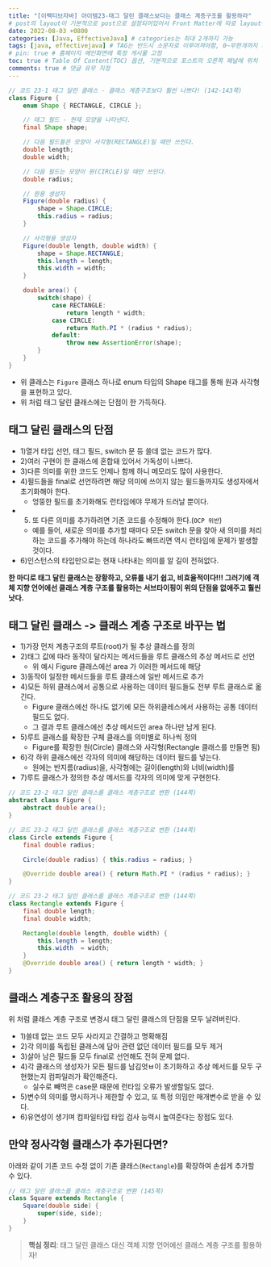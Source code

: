 ```yaml
---
title: "[이펙티브자바] 아이템23-태그 달린 클래스보다는 클래스 계층구조를 활용하라"
# post의 layout이 기본적으로 post으로 설정되어있어서 Front Matter에 따로 layout변수를 만들어 주지 않아도 된다.
date: 2022-08-03 +0800
categories: [Java, EffectiveJava] # categories는 최대 2개까지 가능
tags: [java, effectivejava] # TAG는 반드시 소문자로 이루어져야함, 0~무한개까지 지정 가능
# pin: true # 홈페이지 메인화면에 특정 게시물 고정
toc: true # Table Of Content(TOC) 옵션, 기본적으로 포스트의 오른쪽 패널에 위치
comments: true # 댓글 유무 지정
---
```


```java
// 코드 23-1 태그 달린 클래스 - 클래스 계층구조보다 훨씬 나쁘다! (142-143쪽)
class Figure {
    enum Shape { RECTANGLE, CIRCLE };

    // 태그 필드 - 현재 모양을 나타낸다.
    final Shape shape;

    // 다음 필드들은 모양이 사각형(RECTANGLE)일 때만 쓰인다.
    double length;
    double width;

    // 다음 필드는 모양이 원(CIRCLE)일 때만 쓰인다.
    double radius;

    // 원용 생성자
    Figure(double radius) {
        shape = Shape.CIRCLE;
        this.radius = radius;
    }

    // 사각형용 생성자
    Figure(double length, double width) {
        shape = Shape.RECTANGLE;
        this.length = length;
        this.width = width;
    }

    double area() {
        switch(shape) {
            case RECTANGLE:
                return length * width;
            case CIRCLE:
                return Math.PI * (radius * radius);
            default:
                throw new AssertionError(shape);
        }
    }
}
```

- 위 클래스는 `Figure` 클래스 하나로 enum 타입의 Shape 태그를 통해 원과 사각형을 표현하고 있다.
- 위 처럼 태그 달린 클래스에는 단점이 한 가득하다.

## 태그 달린 클래스의 단점
- 1)열거 타입 선언, 태그 필드, switch 문 등 쓸데 없는 코드가 많다.
- 2)여러 구현이 한 클래스에 혼합돼 있어서 가독성이 나쁘다.
- 3)다른 의미를 위한 코드도 언제나 함께 하니 메모리도 많이 사용한다.
- 4)필드들을 final로 선언하려면 해당 의미에 쓰이지 않는 필드들까지도 생성자에서 초기화해야 한다.
  - 엉뚱한 필드를 초기화해도 런타임에야 무제가 드러날 뿐이다.
- 5) 또 다른 의미를 추가하려면 기존 코드를 수정해야 한다.(`OCP 위반`)
  - 예를 들어, 새로운 의미를 추가할 때마다 모든 switch 문을 찾아 새 의미를 처리하는 코드를 추가해야 하는데 하나라도 빠뜨리면 역시 런타임에 문제가 발생할 것이다.
- 6)인스턴스의 타입만으로는 현재 나타내는 의미를 알 길이 전혀없다.

<b>한 마디로 태그 달린 클래스는 장황하고, 오류를 내기 쉽고, 비효율적이다!!! 그러기에 객체 지향 언어에선 클래스 계층 구조를 활용하는 서브타이핑이 위의 단점을 없애주고 훨씬 낫다.</b>

## 태그 달린 클래스 -> 클래스 계층 구조로 바꾸는 법

- 1)가장 먼저 계층구조의 루트(root)가 될 추상 클래스를 정의
- 2)태그 값에 따라 동작이 달라지는 메서드들을 루트 클래스의 추상 메서드로 선언
  - 위 예시 Figure 클래스에선 area 가 이러한 메서드에 해당
- 3)동작이 일정한 메서드들을 루트 클래스에 일반 메서드로 추가
- 4)모든 하위 클래스에서 공통으로 사용하는 데이터 필드들도 전부 루트 클래스로 옮긴다.
  - Figure 클래스에선 하나도 없기에 모든 하위클레스에서 사용하는 공통 데이터 필드도 없다.
  - 그 결과 루트 클래스에선 추상 메서드인 area 하나만 남게 된다.
- 5)루트 클래스를 확장한 구체 클래스를 의미별로 하나씩 정의
  - Figure를 확장한 원(Circle) 클래스와 사각형(Rectangle 클래스를 만들면 됨)
- 6)각 하위 클래스에선 각자의 의미에 해당하는 데이터 필드를 넣는다.
  - 원에는 반지름(radius)을, 사각형에는 길이(length)와 너비(width)를
- 7)루트 클래스가 정의한 추상 메서드를 각자의 의미에 맞게 구현한다.

```java
// 코드 23-2 태그 달린 클래스를 클래스 계층구조로 변환 (144쪽)
abstract class Figure {
    abstract double area();
}

// 코드 23-2 태그 달린 클래스를 클래스 계층구조로 변환 (144쪽)
class Circle extends Figure {
    final double radius;

    Circle(double radius) { this.radius = radius; }

    @Override double area() { return Math.PI * (radius * radius); }
}

// 코드 23-2 태그 달린 클래스를 클래스 계층구조로 변환 (144쪽)
class Rectangle extends Figure {
    final double length;
    final double width;

    Rectangle(double length, double width) {
        this.length = length;
        this.width  = width;
    }
    @Override double area() { return length * width; }
}
```

## 클래스 계층구조 활용의 장점
위 처럼 클래스 계층 구조로 변경시 태그 달린 클래스의 단점을 모두 날려버린다.

- 1)쓸데 없는 코드 모두 사라지고 간결하고 명확해짐
- 2)각 의미를 독립된 클래스에 담아 관련 없던 데이터 필드를 모두 제거
- 3)살아 남은 필드들 모두 final로 선언해도 전혀 문제 없다.
- 4)각 클래스의 생성자가 모든 필드를 남김엇ㅂ이 초기화하고 추상 메서드를 모두 구현했는지 컴파일러가 확인해준다.
  - 실수로 빼먹은 case문 때문에 런타임 오류가 발생할일도 없다.
- 5)변수의 의미를 명시하거나 제한할 수 있고, 또 특정 의밈만 매개변수로 받을 수 있다.
- 6)유연성이 생기며 컴파일타입 타입 검사 능력시 높여준다는 장점도 있다.

## 만약 정사각형 클래스가 추가된다면?
아래와 같이 기존 코드 수정 없이 기존 클래스(`Rectangle`)를 확장하여 손쉽게 추가할 수 있다.

```java
// 태그 달린 클래스를 클래스 계층구조로 변환 (145쪽)
class Square extends Rectangle {
    Square(double side) {
        super(side, side);
    }
}
```

> **핵심 정리**: 태그 달린 클래스 대신 객체 지향 언어에선 클래스 계층 구조를 활용하자!

